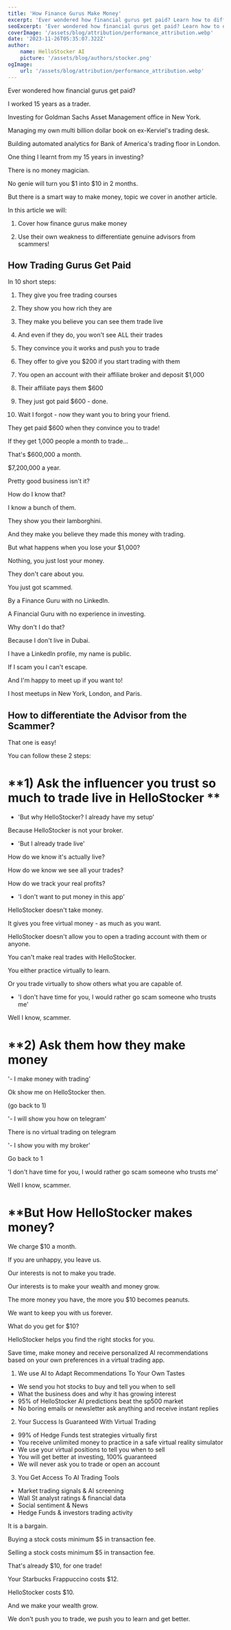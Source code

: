 ```yaml
---
title: 'How Finance Gurus Make Money'
excerpt: 'Ever wondered how financial gurus get paid? Learn how to differentiate the Advisor from the Scammer!'
seoExcerpt: 'Ever wondered how financial gurus get paid? Learn how to differentiate the Advisor from the Scammer!'
coverImage: '/assets/blog/attribution/performance_attribution.webp'
date: '2023-11-26T05:35:07.322Z'
author:
    name: HelloStocker AI
    picture: '/assets/blog/authors/stocker.png'
ogImage:
    url: '/assets/blog/attribution/performance_attribution.webp'
---
```



Ever wondered how financial gurus get paid?

I worked 15 years as a trader.

Investing for Goldman Sachs Asset Management office in New York.

Managing my own multi billion dollar book on ex-Kerviel's trading desk.

Building automated analytics for Bank of America's trading floor in London.

One thing I learnt from my 15 years in investing?

There is no money magician.

No genie will turn you $1 into $10 in 2 months.

But there is a smart way to make money, topic we cover in another article.
 
In this article we will:

1) Cover how finance gurus make money

2) Use their own weakness to differentiate genuine advisors from scammers!


## **How Trading Gurus Get Paid**

In 10 short steps:

1) They give you free trading courses

2) They show you how rich they are

3) They make you believe you can see them trade live

4) And even if they do, you won't see ALL their trades 

5) They convince you it works and push you to trade

6) They offer to give you $200 if you start trading with them

7) You open an account with their affiliate broker and deposit $1,000

8) Their affiliate pays them $600

9) They just got paid $600 - done.

10) Wait I forgot - now they want you to bring your friend.


They get paid $600 when they convince you to trade!

If they get 1,000 people a month to trade...

That's $600,000 a month.

$7,200,000 a year.

Pretty good business isn't it?

How do I know that? 

I know a bunch of them.

They show you their lamborghini.

And they make you believe they made this money with trading.

But what happens when you lose your $1,000? 

Nothing, you just lost your money.

They don't care about you.

You just got scammed.

By a Finance Guru with no LinkedIn.

A Financial Guru with no experience in investing.

Why don't I do that?

Because I don't live in Dubai.

I have a LinkedIn profile, my name is public.

If I scam you I can't escape.

And I'm happy to meet up if you want to!

I host meetups in New York, London, and Paris.


## **How to differentiate the Advisor from the Scammer?**

That one is easy!

You can follow these 2 steps:

# **1) Ask the influencer you trust so much to trade live in HelloStocker **

- 'But why HelloStocker? I already have my setup'

Because HelloStocker is not your broker.


- 'But I already trade live'

How do we know it's actually live?

How do we know we see all your trades?

How do we track your real profits?


- 'I don't want to put money in this app'

HelloStocker doesn't take money.

It gives you free virtual money - as much as you want.

HelloStocker doesn't allow you to open a trading account with them or anyone.

You can't make real trades with HelloStocker.

You either practice virtually to learn.

Or you trade virtually to show others what you are capable of.

- 'I don't have time for you, I would rather go scam someone who trusts me'

Well I know, scammer.


# **2) Ask them how they make money

'- I make money with trading'

Ok show me on HelloStocker then.

(go back to 1)

'- I will show you how on telegram'

There is no virtual trading on telegram

'- I show you with my broker'

Go back to 1

'I don't have time for you, I would rather go scam someone who trusts me'

Well I know, scammer.


# **But How HelloStocker makes money?

We charge $10 a month.

If you are unhappy, you leave us.

Our interests is not to make you trade.

Our interests is to make your wealth and money grow.

The more money you have, the more you $10 becomes peanuts.

We want to keep you with us forever.

What do you get for $10?

HelloStocker helps you find the right stocks for you. 

Save time, make money and receive personalized AI recommendations based on your own preferences in a virtual trading app.

1) We use AI to Adapt Recommendations To Your Own Tastes
- We send you hot stocks to buy and tell you when to sell
- What the business does and why it has growing interest
- 95% of HelloStocker AI predictions beat the sp500 market
- No boring emails or newsletter ask anything and receive instant replies

2) Your Success Is Guaranteed With Virtual Trading
- 99% of Hedge Funds test strategies virtually first
- You receive unlimited money to practice in a safe virtual reality simulator
- We use your virtual positions to tell you when to sell
- You will get better at investing, 100% guaranteed
- We will never ask you to trade or open an account

3) You Get Access To AI Trading Tools
- Market trading signals & AI screening
- Wall St analyst ratings & financial data
- Social sentiment & News
- Hedge Funds & investors trading activity

It is a bargain.

Buying a stock costs minimum $5 in transaction fee.

Selling a stock costs minimum $5 in transaction fee. 

That's already $10, for one trade!

Your Starbucks Frappuccino costs $12.

HelloStocker costs $10.

And we make your wealth grow.

We don't push you to trade, we push you to learn and get better.

